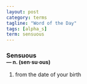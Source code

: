 ```yaml
---
layout: post
category: terms
tagline: "Word of the Day"
tags: [alpha_s]
term: sensuous
---
```


<h3>Sensuous<br/> <small>&mdash; n. (sen<span>&middot;</span>su<span>&middot;</span>ous)</small></h3>
<p><ol><li>from the date of your birth</li>
</ol></p>
